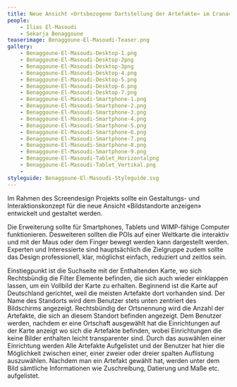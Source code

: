 ```yaml
---
title: Neue Ansicht «Ortsbezogene Dartstellung der Artefakte» im Cranach Digital Archive
people:
    - Ilias El-Masoudi
    - Sekarja Benaggoune
teaserimage: Benaggoune-El-Masoudi-Teaser.png
gallery:
    - Benaggoune-El-Masoudi-Desktop-1.png
    - Benaggoune-El-Masoudi-Desktop-2png
    - Benaggoune-El-Masoudi-Desktop-3png
    - Benaggoune-El-Masoudi-Desktop-4.png
    - Benaggoune-El-Masoudi-Desktop-5.png
    - Benaggoune-El-Masoudi-Desktop-6.png
    - Benaggoune-El-Masoudi-Desktop-7.png
    - Benaggoune-El-Masoudi-Smartphone-1.png
    - Benaggoune-El-Masoudi-Smartphone-2.png
    - Benaggoune-El-Masoudi-Smartphone-3.png
    - Benaggoune-El-Masoudi-Smartphone-4.png
    - Benaggoune-El-Masoudi-Smartphone-5.png
    - Benaggoune-El-Masoudi-Smartphone-6.png
    - Benaggoune-El-Masoudi-Smartphone-7.png
    - Benaggoune-El-Masoudi-Smartphone-8.png
    - Benaggoune-El-Masoudi-Smartphone-9.png
    - Benaggoune-El-Masoudi-Tablet_Horizontalpng
    - Benaggoune-El-Masoudi-Tablet_Vertikal.png
    - 
styleguide: Benaggoune-El-Masoudi-Styleguide.svg
---
```


Im Rahmen des Screendesign Projekts sollte ein Gestaltungs- und Interaktionskonzept für die neue Ansicht «Bildstandorte anzeigen» entwickelt und gestaltet werden.

Die Erweiterung sollte für Smartphones, Tablets und WIMP-fähige Computer funktionieren. Desweiteren sollten die POIs auf einer Weltkarte die interaktiv und mit der Maus oder dem Finger bewegt werden kann dargestellt werden. Experten und Interessierte sind hauptsächlich die Zielgruppe zudem sollte das Design professionell, klar, möglichst einfach, reduziert und zeitlos sein. 

Einstiegpunkt ist die Suchseite mit der Enthaltenden Karte, wo sich Rechtsbündig die Filter Elemente befinden, die sich auch wieder einklappen lassen, um ein Vollbild der Karte zu erhalten. Beginnend ist die Karte auf Deutschland gerichtet, weil die meisten Artefakte dort vorhanden sind. Der Name des Standorts wird dem Benutzer stets unten zentriert des Bildschirms angezeigt. Rechtsbündig der Ortsnennung wird die Anzahl der Artefakte, die sich an diesem Standort befinden angezeigt. Dem Benutzer werden, nachdem er eine Ortschaft ausgewählt hat die Einrichtungen auf der Karte anzeigt wo sich die Artefakte befinden, wobei Einrichtungen die keine Bilder enthalten leicht transparenter sind. Durch das auswählen einer Einrichtung werden Alle Artefakte Aufgelistet und der Benutzer hat hier die Möglichkeit zwischen einer, einer zweier oder dreier spalten Auflistung auszuwählen. Nachdem man ein Artefakt gewählt hat, werden unter dem Bild sämtliche Informationen wie Zuschreibung, Datierung und Maße etc. aufgelistet. 


